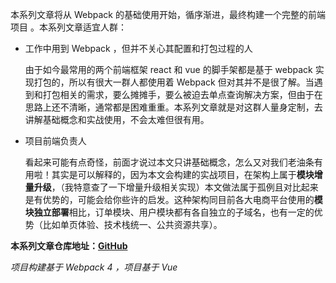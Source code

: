 本系列文章将从 Webpack 的基础使用开始，循序渐进，最终构建一个完整的前端项目 。本系列文章适宜人群：

- 工作中用到 Webpack ，但并不关心其配置和打包过程的人

  由于如今最常用的两个前端框架 react 和 vue 的脚手架都是基于 webpack 实现打包的，所以有很大一群人都使用着 Webpack 但对其并不是很了解。当遇到和打包相关的需求，要么摊摊手，要么被迫去单点查询解决方案，但由于在思路上还不清晰，通常都是困难重重。本系列文章就是对这群人量身定制，去讲解基础概念和实战使用，不会太难但很有用。

- 项目前端负责人

  看起来可能有点奇怪，前面才说过本文只讲基础概念，怎么又对我们老油条有用啦！其实是可以解释的，因为本文会构建的实战项目，在架构上属于**模块增量升级**，（我特意查了一下增量升级相关实现）本文做法属于孤例且对比起来是有优势的，可能会给你些许的启发。这种架构同目前各大电商平台使用的**模块独立部署**相比，订单模块、用户模块都有各自独立的子域名，也有一定的优势（比如单页体验、技术栈统一、公共资源共享）。


**本系列文章仓库地址：[GitHub](https://github.com/luwuer/webpack-project-training-docs)**

*项目构建基于 Webpack 4 ，项目基于 Vue*
